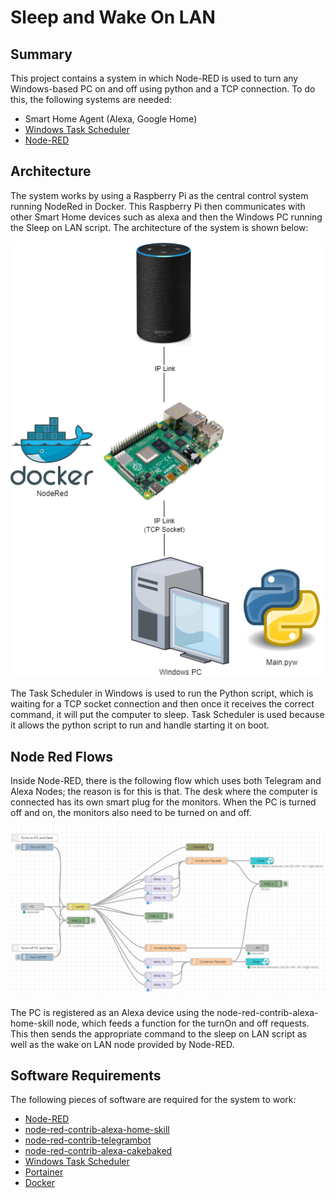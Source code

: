# Sleep and Wake On LAN

## Summary

This project contains a system in which Node-RED is used to turn any Windows-based PC on and off using
python and a TCP connection. To do this, the following systems are needed:

- Smart Home Agent (Alexa, Google Home)
- [Windows Task Scheduler](https://docs.microsoft.com/en-us/windows/win32/taskschd/task-scheduler-start-page)
- [Node-RED](https://nodered.org/)

## Architecture

The system works by using a Raspberry Pi as the central control system running NodeRed in Docker. This Raspberry Pi then
communicates with other Smart Home devices such as alexa and then the Windows PC running the Sleep on LAN script. The
architecture of the system is shown below:

![System Architecture](docs/System%20Architecture.png)

The Task Scheduler in Windows is used to run the Python script, which is waiting for a TCP socket connection and then
once it receives the correct command, it will put the computer to sleep. Task Scheduler is used because it
allows the python script to run and handle starting it on boot.

## Node Red Flows

Inside Node-RED, there is the following flow which uses both Telegram and Alexa Nodes; the reason is for this is that.
The desk where the computer is connected has its own smart plug for the monitors. When the PC is turned off and on,
the monitors also need to be turned on and off.

![Node-RED Flow](./docs/NodeRED%20Flow.png)

The PC is registered as an Alexa device using the node-red-contrib-alexa-home-skill node, which feeds a function for
the turnOn and off requests. This then sends the appropriate command to the sleep on LAN script as well as the wake on
LAN node provided by Node-RED.

## Software Requirements

The following pieces of software are required for the system to work:

- [Node-RED](https://nodered.org/)
- [node-red-contrib-alexa-home-skill](https://flows.nodered.org/node/node-red-contrib-alexa-home-skill)
- [node-red-contrib-telegrambot](https://flows.nodered.org/node/node-red-contrib-telegrambot)
- [node-red-contrib-alexa-cakebaked](https://flows.nodered.org/node/node-red-contrib-alexa-cakebaked)
- [Windows Task Scheduler](https://docs.microsoft.com/en-us/windows/win32/taskschd/task-scheduler-start-page)
- [Portainer](https://www.portainer.io/)
- [Docker](https://www.docker.com/)
